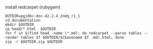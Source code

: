 install redcarpet (rubygem)

    OUTDIR=pgjdbc-doc-42.2.4_2ndq_r1_1
    cd documentation
    mkdir $OUTDIR
    cp head/*.html  $OUTDIR
    for f in $(find head -name \*.md); do redcarpet --parse tables --render tables $f $OUTDIR/$(basename $f .md).html; done
    zip -r $OUTDIR.zip $OUTDIR
